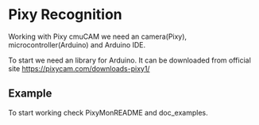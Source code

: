 # Pixy Recognition

Working with Pixy cmuCAM we need an camera(Pixy), microcontroller(Arduino) and Arduino IDE.

To start we need an library for Arduino. It can be downloaded from official site https://pixycam.com/downloads-pixy1/
## Example
To start working check PixyMonREADME and doc_examples.
